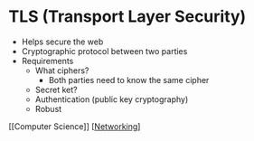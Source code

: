 # TLS (Transport Layer Security)

- Helps secure the web
- Cryptographic protocol between two parties
- Requirements
  - What ciphers?
    - Both parties need to know the same cipher
  - Secret ket?
  - Authentication (public key cryptography)
  - Robust

[[Computer Science]] [[Networking]]

[//begin]: # "Autogenerated link references for markdown compatibility"
[computer-science]: computer-science "Computer Science"
[networking]: networking "Networking"
[//end]: # "Autogenerated link references"